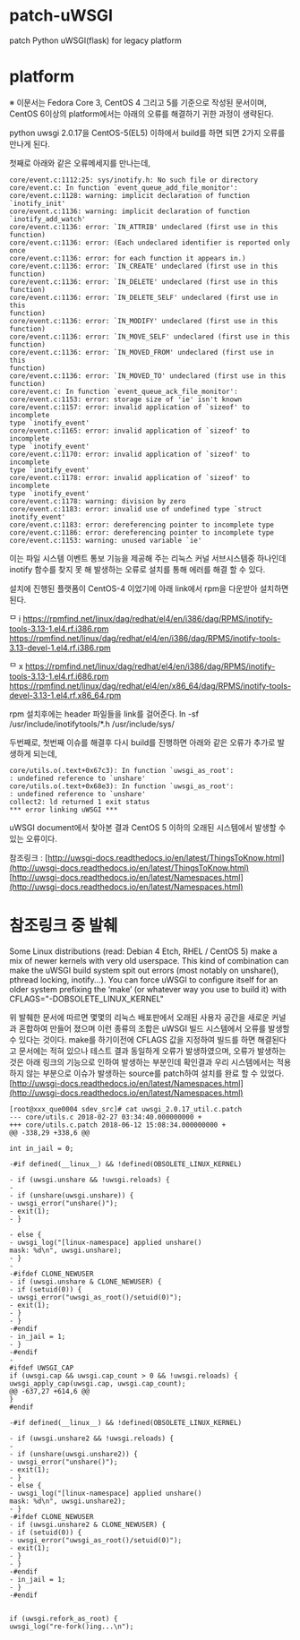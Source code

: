# patch-uWSGI
patch Python uWSGI(flask) for legacy platform


# platform

※ 이문서는 Fedora Core 3, CentOS 4 그리고 5를 기준으로 작성된 문서이며, CentOS 6이상의 platform에서는 아래의 오류를
해결하기 귀한 과정이 생략된다.

python uwsgi 2.0.17을 CentOS-5(EL5) 이하에서 build를 하면 되면 2가지 오류를 만나게 된다.

첫째로 아래와 같은 오류메세지를 만나는데,

```
core/event.c:1112:25: sys/inotify.h: No such file or directory
core/event.c: In function `event_queue_add_file_monitor':
core/event.c:1128: warning: implicit declaration of function `inotify_init'
core/event.c:1136: warning: implicit declaration of function
`inotify_add_watch'
core/event.c:1136: error: `IN_ATTRIB' undeclared (first use in this
function)
core/event.c:1136: error: (Each undeclared identifier is reported only once
core/event.c:1136: error: for each function it appears in.)
core/event.c:1136: error: `IN_CREATE' undeclared (first use in this
function)
core/event.c:1136: error: `IN_DELETE' undeclared (first use in this
function)
core/event.c:1136: error: `IN_DELETE_SELF' undeclared (first use in this
function)
core/event.c:1136: error: `IN_MODIFY' undeclared (first use in this
function)
core/event.c:1136: error: `IN_MOVE_SELF' undeclared (first use in this
function)
core/event.c:1136: error: `IN_MOVED_FROM' undeclared (first use in this
function)
core/event.c:1136: error: `IN_MOVED_TO' undeclared (first use in this
function)
core/event.c: In function `event_queue_ack_file_monitor':
core/event.c:1153: error: storage size of 'ie' isn't known
core/event.c:1157: error: invalid application of `sizeof' to incomplete
type `inotify_event'
core/event.c:1165: error: invalid application of `sizeof' to incomplete
type `inotify_event'
core/event.c:1170: error: invalid application of `sizeof' to incomplete
type `inotify_event'
core/event.c:1178: error: invalid application of `sizeof' to incomplete
type `inotify_event'
core/event.c:1178: warning: division by zero
core/event.c:1183: error: invalid use of undefined type `struct
inotify_event'
core/event.c:1183: error: dereferencing pointer to incomplete type
core/event.c:1186: error: dereferencing pointer to incomplete type
core/event.c:1153: warning: unused variable `ie'
```

이는 파일 시스템 이벤트 통보 기능을 제공해 주는 리눅스 커널 서브시스템중 하나인데 inotify 함수를 찾지 못 해 발생하는 오류로 설치를 통해
에러를 해결 할 수 있다.

설치에 진행된 플랫폼이 CentOS-4 이었기에 아래 link에서 rpm을 다운받아 설치하면 된다.

ᄆ i
https://rpmfind.net/linux/dag/redhat/el4/en/i386/dag/RPMS/inotify-tools-3.13-1.el4.rf.i386.rpm
https://rpmfind.net/linux/dag/redhat/el4/en/i386/dag/RPMS/inotify-tools-3.13-devel-1.el4.rf.i386.rpm

ᄆ x
https://rpmfind.net/linux/dag/redhat/el4/en/i386/dag/RPMS/inotify-tools-3.13-1.el4.rf.i686.rpm
https://rpmfind.net/linux/dag/redhat/el4/en/x86_64/dag/RPMS/inotify-tools-devel-3.13-1.el4.rf.x86_64.rpm

rpm 설치후에는 header 파일들을 link를 걸어준다.
ln -sf /usr/include/inotifytools/*.h /usr/include/sys/

두번째로, 첫번째 이슈를 해결후 다시 build를 진행하면 아래와 같은 오류가 추가로 발생하게 되는데,

```
core/utils.o(.text+0x67c3): In function `uwsgi_as_root':
: undefined reference to `unshare'
core/utils.o(.text+0x68e3): In function `uwsgi_as_root':
: undefined reference to `unshare'
collect2: ld returned 1 exit status
*** error linking uWSGI ***
```
uWSGI document에서 찾아본 결과 CentOS 5 이하의 오래된 시스템에서 발생할 수 있는 오류이다.

참조링크 : [http://uwsgi-docs.readthedocs.io/en/latest/ThingsToKnow.html](http://uwsgi-docs.readthedocs.io/en/latest/ThingsToKnow.html)
[http://uwsgi-docs.readthedocs.io/en/latest/Namespaces.html](http://uwsgi-docs.readthedocs.io/en/latest/Namespaces.html)

# 참조링크 중 발췌
Some Linux distributions (read: Debian 4 Etch, RHEL / CentOS 5) make a mix of newer kernels with very old userspace.
This kind of combination can make the uWSGI build system spit out errors (most notably on unshare(), pthread locking,
inotify...). You can force uWSGI to configure itself for an older system prefixing the ‘make’ (or whatever way you use
to build it) with CFLAGS="-DOBSOLETE_LINUX_KERNEL"

위 발췌한 문서에 따르면 몇몇의 리눅스 배포판에서 오래된 사용자 공간을 새로운 커널과 혼합하여 만들어 졌으며 이런 종류의 조합은 uWSGI
빌드 시스템에서 오류를 발생할 수 있다는 것이다.
make를 하기이전에 CFLAGS 값을 지정하여 빌드를 하면 해결된다고 문서에는 적혀 있으나 테스트 결과 동일하게 오류가 발생하였으며, 오류가
발생하는 것은 아래 링크의
기능으로 인하여 발생하는 부분인데 확인결과 우리 시스템에서는 적용하지 않는 부분으로 이슈가 발생하는 source를 patch하여 설치를 완료 할
수 있었다.
[http://uwsgi-docs.readthedocs.io/en/latest/Namespaces.html](http://uwsgi-docs.readthedocs.io/en/latest/Namespaces.html)

```
[root@xxx_que0004 sdev_src]# cat uwsgi_2.0.17_util.c.patch
--- core/utils.c 2018-02-27 03:34:40.000000000 +
+++ core/utils.c.patch 2018-06-12 15:08:34.000000000 +
@@ -338,29 +338,6 @@
```
```
int in_jail = 0;

-#if defined(__linux__) && !defined(OBSOLETE_LINUX_KERNEL)

- if (uwsgi.unshare && !uwsgi.reloads) {
-
- if (unshare(uwsgi.unshare)) {
- uwsgi_error("unshare()");
- exit(1);
- }

- else {
- uwsgi_log("[linux-namespace] applied unshare()
mask: %d\n", uwsgi.unshare);
- }
-
-#ifdef CLONE_NEWUSER
- if (uwsgi.unshare & CLONE_NEWUSER) {
- if (setuid(0)) {
- uwsgi_error("uwsgi_as_root()/setuid(0)");
- exit(1);
- }
- }
-#endif
- in_jail = 1;
- }
-#endif
-
#ifdef UWSGI_CAP
if (uwsgi.cap && uwsgi.cap_count > 0 && !uwsgi.reloads) {
uwsgi_apply_cap(uwsgi.cap, uwsgi.cap_count);
@@ -637,27 +614,6 @@
}
#endif

-#if defined(__linux__) && !defined(OBSOLETE_LINUX_KERNEL)

- if (uwsgi.unshare2 && !uwsgi.reloads) {
-
- if (unshare(uwsgi.unshare2)) {
- uwsgi_error("unshare()");
- exit(1);
- }
- else {
- uwsgi_log("[linux-namespace] applied unshare()
mask: %d\n", uwsgi.unshare2);
- }
-#ifdef CLONE_NEWUSER
- if (uwsgi.unshare2 & CLONE_NEWUSER) {
- if (setuid(0)) {
- uwsgi_error("uwsgi_as_root()/setuid(0)");
- exit(1);
- }
- }
-#endif
- in_jail = 1;
- }
-#endif


if (uwsgi.refork_as_root) {
uwsgi_log("re-fork()ing...\n");
```

